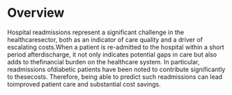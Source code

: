 # Overview
Hospital readmissions represent a significant challenge in the healthcaresector, both as an indicator of care quality and a driver of escalating costs.When a patient is re-admitted to the hospital within a short period afterdischarge, it not only indicates potential gaps in care but also adds to thefinancial burden on the healthcare system. In particular, readmissions ofdiabetic patients have been noted to contribute significantly to thesecosts. Therefore, being able to predict such readmissions can lead toimproved patient care and substantial cost savings.
